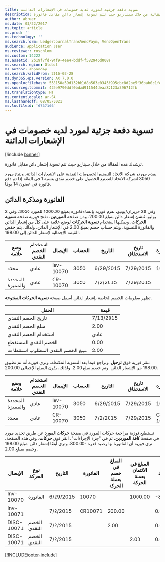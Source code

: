 ```yaml
---
title: تسوية دفعة جزئية لمورد لديه خصومات في الإشعارات الدائنة
description: ترشدك هذه المقالة من خلال سيناريو حيث تتم تسوية إشعار دائن مقابل فاتورة.
author: abruer
ms.date: 08/22/2017
ms.topic: article
ms.prod: ''
ms.technology: ''
ms.search.form: LedgerJournalTransVendPaym, VendOpenTrans
audience: Application User
ms.reviewer: roschlom
ms.custom: 14222
ms.assetid: 2b19f7fd-9ff9-4ee4-bddf-f582946d008e
ms.search.region: Global
ms.author: shpandey
ms.search.validFrom: 2016-02-28
ms.dyn365.ops.version: AX 7.0.0
ms.openlocfilehash: 553150a59d132bb1d8b563e03456995cbc8d2be5f36bab0c1fe6b8bbbf77dce1
ms.sourcegitcommit: 42fe9790ddf0bdad911544deaa82123a396712fb
ms.translationtype: HT
ms.contentlocale: ar-SA
ms.lasthandoff: 08/05/2021
ms.locfileid: "6737103"
---
```

# <a name="settle-a-partial-vendor-payment-that-has-discounts-on-credit-notes"></a>تسوية دفعة جزئية لمورد لديه خصومات في الإشعارات الدائنة

[!include [banner](../includes/banner.md)]

ترشدك هذه المقالة من خلال سيناريو حيث تتم تسوية إشعار دائن مقابل فاتورة.

يقدم موردو شركة الاتحاد للتصنيع الخصومات النقدية على الإشعارات الدائنة. ويتيح مورد 3050 لشركة الاتحاد للتصنيع الحصول على خصم نقدي بنسبة 1 في المائة إذا تم دفع فاتورة في غضون 14 يومًا.

## <a name="invoice-and-credit-memo"></a>الفاتورة ومذكرة الدائن
‏‫وفي 29 حزيران/يونيو، تقوم فوزية بإنشاء فاتورة بمبلغ 1000.00 للمورد 3050. وفي 2 يوليو، تُنشئ إشعار دائن بمبلغ 200.00.‬ ومن صفحة **الموردين**، تفتح فوزية صفحة **تسوية الحركات**. ويمكنها استخدام **تسوية الحركات** لوضع علامة على كلٍّ من إشعار الدائن والفاتورة للتسوية. ويتم حساب خصم بمبلغ 2.00 في الإشعار الدائن. ولذلك، يتم خفض القيمة الإجمالية لإشعار الدائن إلى 198.00.

| وضع علامة                     | استخدام الخصم النقدي | الإيصال   | الحساب | التاريخ      | تاريخ الاستحقاق  | الفاتورة | المبلغ بعملة الحركة | عملة | المبلغ المراد تسويته |
|--------------------------|-------------------|-----------|---------|-----------|-----------|---------|--------------------------------|----------|------------------|
| محدَد                 | عادي            | Inv-10070 | 3050    | 6/29/2015 | 7/29/2015 | 10070   | -1000.00                      | دولار أمريكي      | -990.00          |
| المحددة والمميزة | عادي            | CR-10070  | 3050    | 7/2/2015  | 7/29/2015 |         | 200.00                         | دولار أمريكي      | 198.00           |

تظهر معلومات الخصم الخاصة بإشعار الدائن أسفل صفحة **تسوية الحركات المفتوحة**.

| الحقل                        | قيمة     |
|------------------------------|-----------|
| تاريخ الخصم النقدي           | 7/13/2015 |
| مبلغ الخصم النقدي         | 2.00      |
| استخدام الخصم النقدي            | عادي    |
| الخصم النقدي المستقطع          | 0.00      |
| مبلغ الخصم النقدي المطلوب استقطاعه | 2.00      |

تنقر فوزية فوق **ترحيل**. وتراجع فيما بعد التسوية المكتملة. وترى فوزية أنه تم تطبيق 198.00 من الإشعار الدائن، وتم خصم مبلغ 2.00. ولذلك، يكون المبلغ الإجمالي 200.00.

| وضع علامة                     | استخدام الخصم النقدي | الإيصال   | الحساب | التاريخ      | تاريخ الاستحقاق  | الفاتورة  | المبلغ بعملة الحركة | عملة | المبلغ المراد تسويته |
|--------------------------|-------------------|-----------|---------|-----------|-----------|----------|--------------------------------|----------|------------------|
| المحددة والمميزة | عادي            | Inv-10070 | 3050    | 6/29/2015 | 7/29/2015 | 10070    | -1000.00                      | دولار أمريكي      | -200.00          |
| محدَد                 | عادي            | CR-10070  | 3050    | 7/2/2015  | 7/29/2015 | CR-10070 | 200.00                         | دولار أمريكي      | 198.00           |

تستطيع فوزية مراجعة حركات المورد في صفحة **حركات المورد** عن طريق تحديد مورد في صفحة **كافة الموردين**، ثم في "جزء الإجراءات"، انقر فوق **حركات**. وفي هذه الصفحة، ترى فوزية أن الفاتورة بها رصيد قدره -800.00. وترى أيضًا إشعار دائن بمبلغ 198.00 وخصم بمبلغ 2.00.

| الإيصال    | نوع الحركة | التاريخ      | الفاتورة | المبلغ في خصم بعملة الحركة | المبلغ في الائتمان بعملة الحركة | الرصيد | عملة |
|------------|------------------|-----------|---------|--------------------------------------|---------------------------------------|---------|----------|
| Inv-10070  | الفاتورة          | 6/29/2015 | 10070   |                                      | 1000.00                              | -800.00 | دولار أمريكي      |
| Inv-10071  |                  | 7/2/2015  | CR10071 | 200.00                               |                                       | 0.00    | دولار أمريكي      |
| DISC-10071 |  الخصم النقدي   | 7/2/2015  |         | 2.00                                 |                                       | 0.00    | دولار أمريكي      |
| DISC-10071 |  الخصم النقدي   | 7/2/2015  |         |                                      | 2.00                                  | 0.00    | دولار أمريكي      |







[!INCLUDE[footer-include](../../includes/footer-banner.md)]